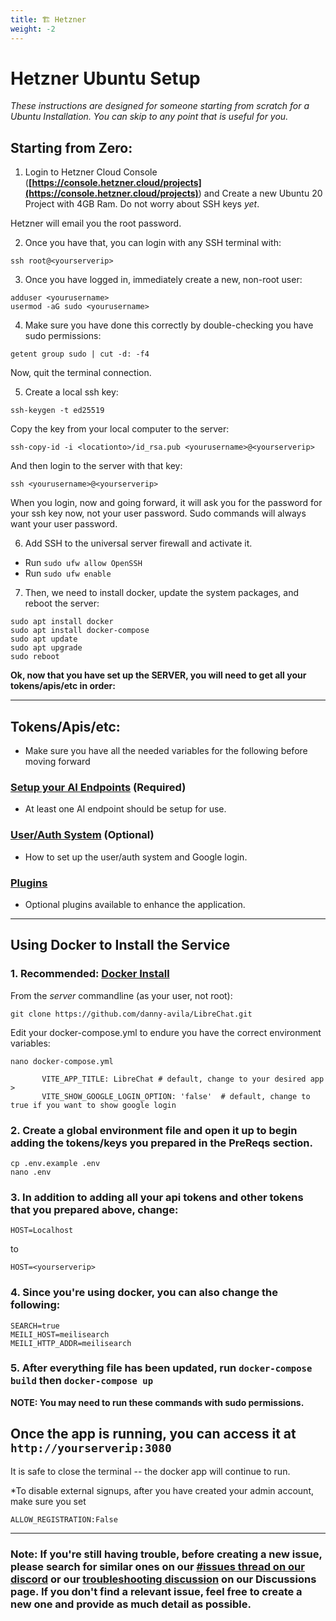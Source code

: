```yaml
---
title: 🏗️ Hetzner
weight: -2
---
```

# Hetzner Ubuntu Setup

*These instructions are designed for someone starting from scratch for a Ubuntu Installation. You can skip to any point that is useful for you.*

## Starting from Zero:

1. Login to Hetzner Cloud Console (**[https://console.hetzner.cloud/projects](https://console.hetzner.cloud/projects)**) and Create a new Ubuntu 20 Project with 4GB Ram. Do not worry about SSH keys *yet*.

Hetzner will email you the root password.

2. Once you have that, you can login with any SSH terminal with:

```
ssh root@<yourserverip>
```

3. Once you have logged in, immediately create a new, non-root user:

```
adduser <yourusername>
usermod -aG sudo <yourusername>
```

4. Make sure you have done this correctly by double-checking you have sudo permissions:

```
getent group sudo | cut -d: -f4
```

Now, quit the terminal connection.

5. Create a local ssh key:

```
ssh-keygen -t ed25519
```

Copy the key from your local computer to the server:
```
ssh-copy-id -i <locationto>/id_rsa.pub <yourusername>@<yourserverip>
```

And then login to the server with that key:
```
ssh <yourusername>@<yourserverip>
```

When you login, now and going forward, it will ask you for the password for your ssh key now, not your user password. Sudo commands will always want your user password.

6. Add SSH to the universal server firewall and activate it.

- Run `sudo ufw allow OpenSSH`
- Run `sudo ufw enable`


7. Then, we need to install docker, update the system packages, and reboot the server:
```
sudo apt install docker
sudo apt install docker-compose
sudo apt update
sudo apt upgrade
sudo reboot
```

**Ok, now that you have set up the SERVER, you will need to get all your tokens/apis/etc in order:**

---

## Tokens/Apis/etc:
- Make sure you have all the needed variables for the following before moving forward

### [Setup your AI Endpoints](../install/configuration/ai_setup.md) (Required)
- At least one AI endpoint should be setup for use.
### [User/Auth System](../install/configuration/user_auth_system.md) (Optional)

- How to set up the user/auth system and Google login.
### [Plugins](../features/plugins/introduction.md)
- Optional plugins available to enhance the application.

---

## Using Docker to Install the Service

### 1. **Recommended: [Docker Install](../install/installation/docker_compose_install.md)**
From the *server* commandline (as your user, not root):

```
git clone https://github.com/danny-avila/LibreChat.git
```

Edit your docker-compose.yml to endure you have the correct environment variables:

```
nano docker-compose.yml
```

```
       VITE_APP_TITLE: LibreChat # default, change to your desired app >
       VITE_SHOW_GOOGLE_LOGIN_OPTION: 'false'  # default, change to true if you want to show google login
```

### 2. Create a global environment file and open it up to begin adding the tokens/keys you prepared in the PreReqs section.
```
cp .env.example .env
nano .env
```

### 3. In addition to adding all your api tokens and other tokens that you prepared above, change:

```
HOST=Localhost
```
to
```
HOST=<yourserverip>
```

### 4. Since you're using docker, you can also change the following:

```
SEARCH=true
MEILI_HOST=meilisearch
MEILI_HTTP_ADDR=meilisearch
```

### 5. After everything file has been updated, run  `docker-compose build` then `docker-compose up`


**NOTE: You may need to run these commands with sudo permissions.**

## Once the app is running, you can access it at `http://yourserverip:3080`

It is safe to close the terminal -- the docker app will continue to run.

*To disable external signups, after you have created your admin account, make sure you set
```
ALLOW_REGISTRATION:False
```

---

### Note: If you're still having trouble, before creating a new issue, please search for similar ones on our [#issues thread on our discord](https://discord.gg/weqZFtD9C4) or our [troubleshooting discussion](https://github.com/danny-avila/LibreChat/discussions/categories/troubleshooting) on our Discussions page. If you don't find a relevant issue, feel free to create a new one and provide as much detail as possible.
